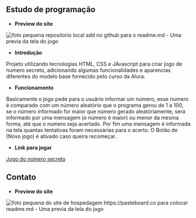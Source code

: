 ## Estudo de programação

- **Preview do site**

![foto pequena repositorio local add no github para o readme.md - Uma previa da tela do jogo](https://github.com/user-attachments/assets/3328cb3f-d873-48cb-a702-01448b8bab43)


- **Introdução**

Projeto utilizando tecnologias HTML, CSS e JAvascript para criar jogo de numero secreto, adicionando algumas funcionalidades e aparencias diferentes do modelo base fornecido pelo curso da Alura.

- **Funcionamento**

Basicamente o jogo pede para o usuário informar um número, esse numero é comparado com um número aleatório que o programa gerou de 1 a 100, se o número informado for maior que número gerado aleatóriamente, será informado por uma mensagem (o número é maior) ou menor da mesma forma, até que o numero seja acertado. Por fim uma mensagem é informada na tela quantas tentativas foram necessárias para o acerto. O Botão de (Novo jogo) é ativado caso queira recomeçar.

- **Link para jogar**

[Jogo do número secreto](http://127.0.0.1:5500/index.html)


## Contato

<a href="https://logospng.org/wp-content/uploads/linkedin.png" src="https://www.linkedin.com/in/fernando-barros-2140b344/"></a>



- **Preview do site**

![foto pequena do site de hospedagem https://pasteboard.co para colocar readme.md - Uma previa da tela do jogo](https://gcdnb.pbrd.co/images/F8KVE9qMWr8k.png?o=1)